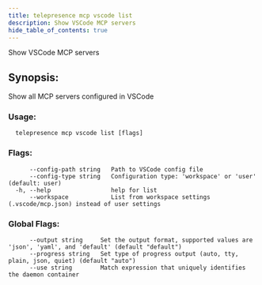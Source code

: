 ```yaml
---
title: telepresence mcp vscode list
description: Show VSCode MCP servers
hide_table_of_contents: true
---
```


Show VSCode MCP servers

## Synopsis:

Show all MCP servers configured in VSCode

### Usage:
```
  telepresence mcp vscode list [flags]
```

### Flags:
```
      --config-path string   Path to VSCode config file
      --config-type string   Configuration type: 'workspace' or 'user' (default: user)
  -h, --help                 help for list
      --workspace            List from workspace settings (.vscode/mcp.json) instead of user settings
```

### Global Flags:
```
      --output string     Set the output format, supported values are 'json', 'yaml', and 'default' (default "default")
      --progress string   Set type of progress output (auto, tty, plain, json, quiet) (default "auto")
      --use string        Match expression that uniquely identifies the daemon container
```
